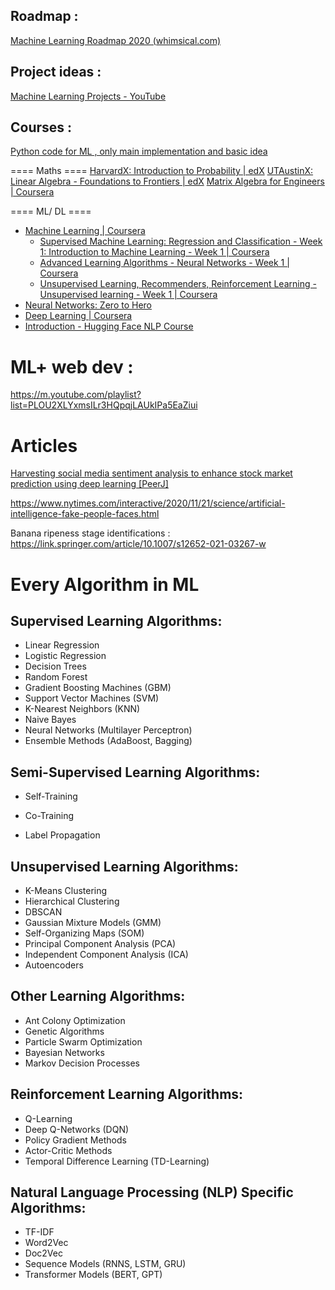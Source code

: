 ## Roadmap :
[Machine Learning Roadmap 2020 (whimsical.com)](https://whimsical.com/machine-learning-roadmap-2020-CA7f3ykvXpnJ9Az32vYXva)

## Project ideas :
[Machine Learning Projects - YouTube](https://www.youtube.com/playlist?list=PLfFghEzKVmjvuSA67LszN1dZ-Dd_pkus6)

## Courses :

[Python code for ML , only main implementation and basic idea](https://www.youtube.com/playlist?list=PL7yh-TELLS1EZGz1-VDltwdwZvPV-jliQ)

==== Maths ====
[HarvardX: Introduction to Probability | edX](https://www.edx.org/learn/probability/harvard-university-introduction-to-probability)
[UTAustinX: Linear Algebra - Foundations to Frontiers | edX](https://www.edx.org/learn/linear-algebra/the-university-of-texas-at-austin-linear-algebra-foundations-to-frontiers)
[Matrix Algebra for Engineers | Coursera](https://www.coursera.org/learn/matrix-algebra-engineers?irclickid=x-U2gpTSJxyLTxPwUx0Mo3EoUkDXeNXFjUFXWo0&irgwc=1)

==== ML/ DL ==== 
- [Machine Learning | Coursera](https://www.coursera.org/specializations/machine-learning-introduction)
	-  [Supervised Machine Learning: Regression and Classification - Week 1: Introduction to Machine Learning - Week 1 | Coursera](https://www.coursera.org/learn/machine-learning/home/week/1)
	- [Advanced Learning Algorithms - Neural Networks - Week 1 | Coursera](https://www.coursera.org/learn/advanced-learning-algorithms/home/week/1)
	- [Unsupervised Learning, Recommenders, Reinforcement Learning - Unsupervised learning - Week 1 | Coursera](https://www.coursera.org/learn/unsupervised-learning-recommenders-reinforcement-learning/home/week/1)
- [Neural Networks: Zero to Hero](https://www.youtube.com/playlist?list=PLAqhIrjkxbuWI23v9cThsA9GvCAUhRvKZ)   
- [Deep Learning | Coursera](https://www.coursera.org/specializations/deep-learning?irclickid=x-U2gpTSJxyLTxPwUx0Mo3EoUkDXeu01jUFXWo0&irgwc=1#courses)
- [Introduction - Hugging Face NLP Course](https://huggingface.co/learn/nlp-course/chapter1/1)


# ML+ web dev : 
https://m.youtube.com/playlist?list=PLOU2XLYxmsILr3HQpqjLAUkIPa5EaZiui

# Articles
[Harvesting social media sentiment analysis to enhance stock market prediction using deep learning [PeerJ]](https://peerj.com/articles/cs-476/)

https://www.nytimes.com/interactive/2020/11/21/science/artificial-intelligence-fake-people-faces.html

Banana ripeness stage identifications :
https://link.springer.com/article/10.1007/s12652-021-03267-w 


# Every Algorithm in ML

## Supervised Learning Algorithms:
- Linear Regression 
- Logistic Regression
- Decision Trees
- Random Forest
- Gradient Boosting Machines (GBM) 
- Support Vector Machines (SVM)
- K-Nearest Neighbors (KNN)
- Naive Bayes
- Neural Networks (Multilayer Perceptron) 
- Ensemble Methods (AdaBoost, Bagging)

## Semi-Supervised Learning Algorithms:
- Self-Training
* Co-Training
- Label Propagation

## Unsupervised Learning Algorithms: 
- K-Means Clustering
- Hierarchical Clustering
- DBSCAN 
- Gaussian Mixture Models (GMM)
- Self-Organizing Maps (SOM)
- Principal Component Analysis (PCA)
- Independent Component Analysis (ICA)
- Autoencoders

## Other Learning Algorithms:
- Ant Colony Optimization 
- Genetic Algorithms
- Particle Swarm Optimization
- Bayesian Networks
- Markov Decision Processes

## Reinforcement Learning Algorithms:
- Q-Learning
- Deep Q-Networks (DQN)
- Policy Gradient Methods
- Actor-Critic Methods
- Temporal Difference Learning (TD-Learning)

## Natural Language Processing (NLP) Specific Algorithms:
- TF-IDF
- Word2Vec
- Doc2Vec
- Sequence Models (RNNS, LSTM, GRU)
- Transformer Models (BERT, GPT)
